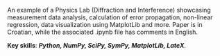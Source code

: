 An example of a Physics Lab (Diffraction and Interference) showcasing measurement data analysis, calculation of error propagation, non-linear regression, data visualization using MatplotLib and more. Paper is in Croatian, while the associated .ipynb file has comments in English.

**Key skills**: **_Python, NumPy, SciPy, SymPy, MatplotLib, LateX_**. 
